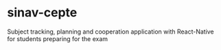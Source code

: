 # sinav-cepte
Subject tracking, planning and cooperation application with React-Native for students preparing for the exam
